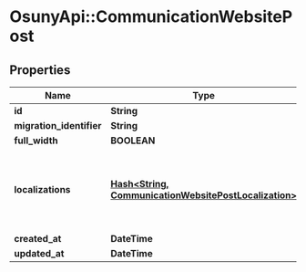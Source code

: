 # OsunyApi::CommunicationWebsitePost

## Properties
Name | Type | Description | Notes
------------ | ------------- | ------------- | -------------
**id** | **String** |  | [optional] 
**migration_identifier** | **String** |  | [optional] 
**full_width** | **BOOLEAN** |  | [optional] 
**localizations** | [**Hash&lt;String, CommunicationWebsitePostLocalization&gt;**](CommunicationWebsitePostLocalization.md) | Localizations of the post. The key is the language&#x27;s ISO 639-1 code. | [optional] 
**created_at** | **DateTime** |  | [optional] 
**updated_at** | **DateTime** |  | [optional] 

